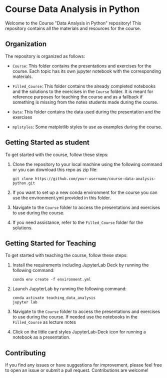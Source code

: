 # Course Data Analysis in Python

Welcome to the Course "Data Analysis in Python" repository! This repository contains all the materials and resources for the course.

## Organization

The repository is organized as follows:

- `Course`: This folder contains the presentations and exercises for the course. Each topic has its own jupyter notebook with the corresponding materials.

- `Filled_Course`: This folder contains the already completed notebooks and the solutions to the exercises in the `Course` folder. It is meant for reference purposes for teaching the course and as a fallback if something is missing from the notes students made during the course.

- `Data`: This folder contains the data used during the presentation and the exercises

- `mplstyles`: Some matplotlib styles to use as examples during the course.

## Getting Started as student

To get started with the course, follow these steps:

1. Clone the repository to your local machine using the following command or you can download this repo as zip file:

    ```
    git clone https://github.com/your-username/course-data-analysis-python.git
    ```

2. If you want to set up a new conda environment for the course you can use the environment.yml provided in this folder.

3. Navigate to the `Course` folder to access the presentations and exercises to use during the course.

4. If you need assistance, refer to the `Filled_Course` folder for the solutions.

## Getting Started for Teaching

To get started with teaching the course, follow these steps:

1. Install the requirements including JupyterLab Deck by running the following command:

    ```
    conda env create -f environment.yml
    ```

2. Launch JupyterLab by running the following command:

    ```
    conda activate teaching_data_analysis
    jupyter lab
    ```

3. Navigate to the `Course` folder to access the presentations and exercises to use during the course. If needed use the notebooks in the `Filled_Course` as lecture notes

4. Click on the little card styles JupyterLab-Deck icon for running a notebook as a presentation.

## Contributing

If you find any issues or have suggestions for improvement, please feel free to open an issue or submit a pull request. Contributions are welcome!
